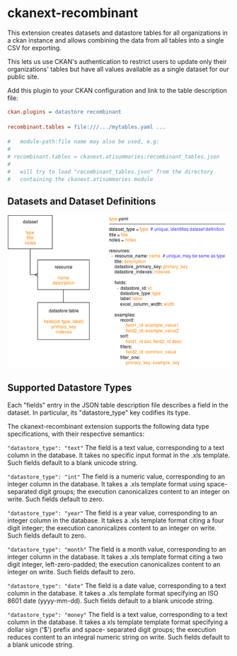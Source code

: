 ckanext-recombinant
===================

This extension creates datasets and datastore tables for all
organizations in a ckan instance and allows combining the
data from all tables into a single CSV for exporting.

This lets us use CKAN's authentication to restrict users to
update only their organizations' tables but have all values
available as a single dataset for our public site.

Add this plugin to your CKAN configuration and link to the
table description file:

```ini
ckan.plugins = datastore recombinant

recombinant.tables = file:///.../mytables.yaml ...

#   module-path:file name may also be used, e.g:
#
# recombinant.tables = ckanext.atisummaries:recombinant_tables.json
#
#   will try to load "recombinant_tables.json" from the directory
#   containing the ckanext.atisummaries module
```


Datasets and Dataset Definitions
--------------------------------

![Recombinant Overview](images/recombinant_overview.png)

Supported Datastore Types
-------------------------

Each "fields" entry in the JSON table description file
describes a field in the dataset. In particular, its
"datastore_type" key codifies its type.

The ckanext-recombinant extension supports the following
data type specifications, with their respective semantics:

```"datastore_type": "text"```
The field is a text value, corresponding to a text column
in the database. It takes no specific input format in
the .xls template. Such fields default to a blank unicode
string.

```"datastore_type": "int"```
The field is a numeric value, corresponding to an integer
column in the database. It takes a .xls template format
using space-separated digit groups; the execution
canonicalizes content to an integer on write. Such
fields default to zero.

```"datastore_type": "year"```
The field is a year value, corresponding to an integer
column in the database. It takes a .xls template format
citing a four digit integer; the execution canonicalizes
content to an integer on write. Such fields default to zero.

```"datastore_type": "month"```
The field is a month value, corresponding to an integer
column in the database. It takes a .xls template format
citing a two digit integer, left-zero-padded; the execution
canonicalizes content to an integer on write. Such fields
default to zero.

```"datastore_type": "date"```
The field is a date value, corresponding to a text
column in the database. It takes a .xls template format
specifying an ISO 8601 date (yyyy-mm-dd). Such fields
default to a blank unicode string.

```"datastore_type": "money"```
The field is a text value, corresponding to a text
column in the database. It takes a xls template template
format specifying a dollar sign ('$') prefix and space-
separated digit groups; the execution reduces content
to an integral numeric string on write. Such fields
default to a blank unicode string.
